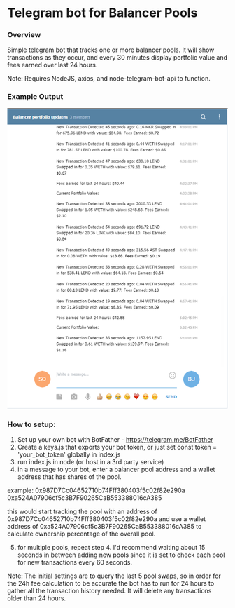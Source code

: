# Telegram bot for Balancer Pools

### Overview
Simple telegram bot that tracks one or more balancer pools. It will show transactions as they occur, and every 30 minutes display portfolio value and fees earned over last 24 hours.

Note: Requires NodeJS, axios, and node-telegram-bot-api to function.

### Example Output
![Example](docs/telegram_example.png)

### How to setup:
1. Set up your own bot with BotFather - https://telegram.me/BotFather
2. Create a keys.js that exports your bot token, or just set const token = 'your_bot_token' globally in index.js
3. run index.js in node (or host in a 3rd party service)
4. in a message to your bot, enter a balancer pool address and a wallet address that has shares of the pool.

example: 0x987D7Cc04652710b74Fff380403f5c02f82e290a 0xa524A07906cf5c3B7F90265CaB553388016cA385

this would start tracking the pool with an address of 0x987D7Cc04652710b74Fff380403f5c02f82e290a and use a wallet address of 0xa524A07906cf5c3B7F90265CaB553388016cA385 to calculate ownership percentage of the overall pool.

5. for multiple pools, repeat step 4. I'd recommend waiting about 15 seconds in between adding new pools since it is set to check each pool for new transactions every 60 seconds.

Note: The initial settings are to query the last 5 pool swaps, so in order for the 24h fee calculation to be accurate the bot has to run for 24 hours to gather all the transaction history needed. It will delete any transactions older than 24 hours.
